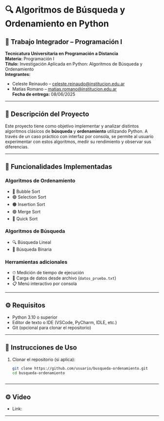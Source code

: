 # 🔍 Algoritmos de Búsqueda y Ordenamiento en Python

## 📘 Trabajo Integrador – Programación I

**Tecnicatura Universitaria en Programación a Distancia**  
**Materia:** Programación I  
**Título:** Investigación Aplicada en Python: Algoritmos de Búsqueda y Ordenamiento  
**Integrantes:**  
- Celeste Reinaudo – celeste.reinaudo@institucion.edu.ar  
- Matías Romano – matias.romano@institucion.edu.ar  
**Fecha de entrega:** 08/06/2025  

---

## 📌 Descripción del Proyecto

Este proyecto tiene como objetivo implementar y analizar distintos algoritmos clásicos de **búsqueda** y **ordenamiento** utilizando Python. A través de un caso práctico con interfaz por consola, se permite al usuario experimentar con estos algoritmos, medir su rendimiento y observar sus diferencias.

---

## 🧠 Funcionalidades Implementadas

### Algoritmos de Ordenamiento
- 🔵 Bubble Sort
- 🟣 Selection Sort
- 🟠 Insertion Sort
- 🟢 Merge Sort
- 🔴 Quick Sort

### Algoritmos de Búsqueda
- 🔍 Búsqueda Lineal
- 🔎 Búsqueda Binaria

### Herramientas adicionales
- ⏱ Medición de tiempo de ejecución
- 📂 Carga de datos desde archivo (`datos_prueba.txt`)
- 📋 Menú interactivo por consola

---

## ⚙️ Requisitos

- Python 3.10 o superior
- Editor de texto o IDE (VSCode, PyCharm, IDLE, etc.)
- Git (opcional para clonar el repositorio)

---

## 🚀 Instrucciones de Uso

1. Clonar el repositorio (si aplica):
   ```bash
   git clone https://github.com/usuario/busqueda-ordenamiento.git
   cd busqueda-ordenamiento



---

## ⚙️ Video

- Link: 

---